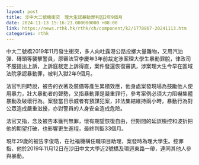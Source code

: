 ```yaml
---
layout: post
title: 涉中大二號橋衝突　理大生認暴動罪判囚2年9個月
date: 2024-11-13 15:16:23.000000000 +08:00
link: https://news.rthk.hk/rthk/ch/component/k2/1778867-20241113.htm
categories: rthk
---
```


中大二號橋2019年11月發生衝突，多人向吐露港公路投擲大量雜物，又用汽油彈、磚頭等襲擊警員，原審法官李慶年3年前裁定涉案理大學生暴動罪脫，律政司不服提出上訴，上訴庭裁定上訴得直，案件發還恢復審訊，涉案理大生今早在區域法院承認暴動罪，被判入獄2年9個月。

法官判刑時說，被告的衣著及裝備等產生累積效應，他身處案發現場為鼓勵他人使用暴力，壯大暴動者的聲勢，又指暴動罪是嚴重罪行，參考案例必須大力阻嚇集體暴動及破壞行為。案發當日示威者有預謀犯案，非法集結維持兩小時，暴動行為對公眾造成嚴重滋擾，亦對警員的人身安全造成危險。

法官又指，念及被告本獲判無罪，懷有期望恢復自由，但期間的延誤檢控和波折把他的期望打破，也影響更生進程，最終判監33個月。

現年29歲的被告李俊皓，在社福機構任職項目助理，案發時為理大學生。控罪指，他於2019年11月12日在沙田中文大學近2號橋及環迴東路一帶，連同其他人參與暴動。
